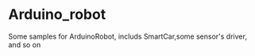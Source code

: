 Arduino_robot
=============

Some samples for ArduinoRobot, includs SmartCar,some sensor's driver, and so on
